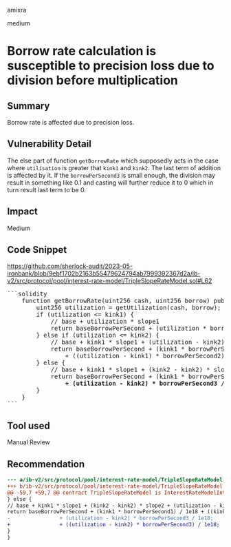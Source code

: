 amixra

medium

# Borrow rate calculation is susceptible to precision loss due to division before multiplication

## Summary
Borrow rate is affected due to precision loss.

## Vulnerability Detail
The else part of function `getBorrowRate` which supposedly acts in the case where `utilisation` is greater that `kink1` and `kink2`. The last term of addition is affected by it. If the `borrowPerSecond3` is small enough, the division may result in something like 0.1 and casting will further reduce it to 0 which in turn result last term to be 0.

## Impact
Medium

## Code Snippet
https://github.com/sherlock-audit/2023-05-ironbank/blob/9ebf1702b2163b55479624794ab7999392367d2a/ib-v2/src/protocol/pool/interest-rate-model/TripleSlopeRateModel.sol#L62
<pre>
```solidity  
    function getBorrowRate(uint256 cash, uint256 borrow) public view returns (uint256) {
        uint256 utilization = getUtilization(cash, borrow);
        if (utilization <= kink1) {
            // base + utilization * slope1
            return baseBorrowPerSecond + (utilization * borrowPerSecond1) / 1e18;
        } else if (utilization <= kink2) {
            // base + kink1 * slope1 + (utilization - kink2) * slope2
            return baseBorrowPerSecond + (kink1 * borrowPerSecond1) / 1e18
                + ((utilization - kink1) * borrowPerSecond2) / 1e18;
        } else {
            // base + kink1 * slope1 + (kink2 - kink2) * slope2 + (utilization - kink2) * slope3
            return baseBorrowPerSecond + (kink1 * borrowPerSecond1) / 1e18 + ((kink2 - kink1) * borrowPerSecond2) / 1e18
<strong>                + (utilization - kink2) * borrowPerSecond3 / 1e18; </strong>
        }
    }
```
</pre>
## Tool used
Manual Review

## Recommendation
```diff
--- a/ib-v2/src/protocol/pool/interest-rate-model/TripleSlopeRateModel.sol
+++ b/ib-v2/src/protocol/pool/interest-rate-model/TripleSlopeRateModel.sol
@@ -59,7 +59,7 @@ contract TripleSlopeRateModel is InterestRateModelInterface {
} else {
// base + kink1 * slope1 + (kink2 - kink2) * slope2 + (utilization - kink2) * slope3
return baseBorrowPerSecond + (kink1 * borrowPerSecond1) / 1e18 + ((kink2 - kink1) * borrowPerSecond2) / 1e18
-                + (utilization - kink2) * borrowPerSecond3 / 1e18;
+                + ((utilization - kink2) * borrowPerSecond3) / 1e18;
}
}

```